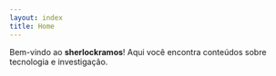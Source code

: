 ```yaml
---
layout: index
title: Home
---
```


Bem-vindo ao **sherlockramos**! Aqui você encontra conteúdos sobre tecnologia e investigação.
